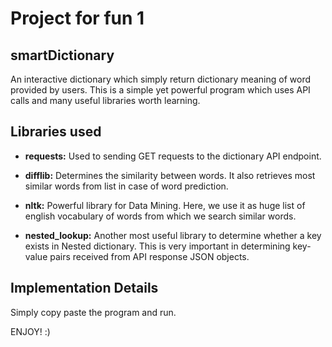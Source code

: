 # Project for fun 1
## smartDictionary
An interactive dictionary which simply return dictionary meaning of word provided by users.
This is a simple yet powerful program which uses API calls and many useful libraries worth learning.

## Libraries used
- <b>requests:</b> Used to sending GET requests to the dictionary API endpoint.

- <b>difflib:</b>   Determines the similarity between words. It also retrieves most similar words from list in case of word prediction.
- <b>nltk:</b>      Powerful library for Data Mining. Here, we use it as huge list of english vocabulary of words from which we search similar words.
- <b>nested_lookup:</b>  Another most useful library to determine whether a key exists in Nested dictionary. This is very important in determining key-value pairs received from API response JSON objects.

## Implementation Details
Simply copy paste the program and run.

ENJOY! :)
